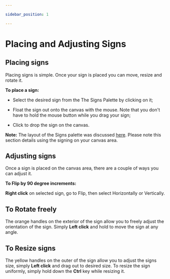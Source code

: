 ```yaml
---

sidebar_position: 1

---
```

# Placing and Adjusting Signs

## Placing signs

Placing signs is simple. Once your sign is placed you can move, resize and rotate it.

**To place a sign:**

- Select the desired sign from the The Signs Palette by clicking on it;

- Float the sign out onto the canvas with the mouse. Note that you don't have to hold the mouse button while you drag your sign;

- Click to drop the sign on the canvas.

**Note:** The layout of the Signs palette was discussed [here](/docs/rapid-online/rapidplan-online-workspace/signs-palette.md). Please note this section details using the signing on your canvas area.

## Adjusting signs

Once a sign is placed on the canvas area, there are a couple of ways you can adjust it.

**To Flip by 90 degree increments:**

**Right click** on selected sign, go to Flip, then select Horizontally or Vertically.

## To Rotate freely

The orange handles on the exterior of the sign allow you to freely adjust the orientation of the sign. Simply **Left click** and hold to move the sign at any angle.

## To Resize signs

The yellow handles on the outer of the sign allow you to adjust the signs size, simply **Left click** and drag out to desired size. To resize the sign uniformly, simply hold down the **Ctrl** key while resizing it.
